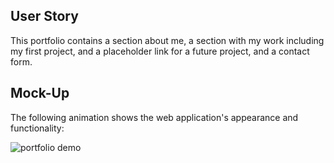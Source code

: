 ## User Story
This portfolio contains a section about me, a section with my work including my first project, and a placeholder link for a future project, and a contact form.

## Mock-Up

The following animation shows the web application's appearance and functionality:

![portfolio demo](./Assets/mock.png)
